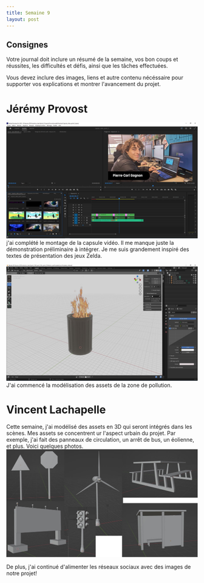 ```yaml
---
title: Semaine 9
layout: post
---
```


## Consignes

Votre journal doit inclure un résumé de la semaine, vos bon coups et réussites, les difficultés et défis, ainsi que les tâches effectuées.

Vous devez inclure des images, liens et autre contenu nécéssaire pour supporter vos explications et montrer l'avancement du projet.

# Jérémy Provost
![Part2 video](../images/Video_part2.JPG)
j'ai complété le montage de la capsule vidéo. Il me manque juste la démonstration préliminaire à intégrer. Je me suis grandement inspiré des textes de présentation des jeux Zelda.

![Part1 3D_pollution](../images/3D_feux.JPG)
J'ai commencé la modélisation des assets de la zone de pollution.


# Vincent Lachapelle
Cette semaine, j'ai modélisé des assets en 3D qui seront intégrés dans les scènes. Mes assets se concentrent ur l'aspect urbain du projet. Par exemple, j'ai fait des panneaux de circulation, un arrêt de bus, un éolienne, et plus. Voici quelques photos.
![Part1 3D ville](../images/assets.jpg)

De plus, j'ai continué d'alimenter les réseaux sociaux avec des images de notre projet!
